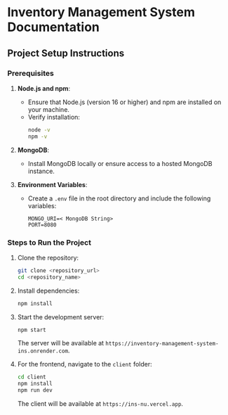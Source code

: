 # Inventory Management System Documentation


## Project Setup Instructions

### Prerequisites
1. **Node.js and npm**:
   - Ensure that Node.js (version 16 or higher) and npm are installed on your machine.
   - Verify installation:
     ```bash
     node -v
     npm -v
     ```
2. **MongoDB**:
   - Install MongoDB locally or ensure access to a hosted MongoDB instance.

3. **Environment Variables**:
   - Create a `.env` file in the root directory and include the following variables:
     ```env
     MONGO_URI=< MongoDB String>
     PORT=8080
     ```

### Steps to Run the Project
1. Clone the repository:
   ```bash
   git clone <repository_url>
   cd <repository_name>
   ```
2. Install dependencies:
   ```bash
   npm install
   ```
3. Start the development server:
   ```bash
   npm start
   ```
   The server will be available at `https://inventory-management-system-ins.onrender.com`.

4. For the frontend, navigate to the `client` folder:
   ```bash
   cd client
   npm install
   npm run dev
   ```
   The client will be available at `https://ins-nu.vercel.app`.

